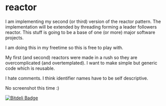 reactor
=======

I am implementing my second (or third) version of the reactor pattern. The implementation will be extended by threading
forming a leader followers reactor. This stuff is going to be a base of one (or more) major software projects.

I am doing this in my freetime so this is free to play with.

My first (and second) reactors were made in a rush so they are overcomplicated (and overtemplated). I want to make simple but
generic code which is reusable.

I hate comments. I think identifier names have to be self descriptive.

No screenshot this time :)

[![Bitdeli Badge](https://d2weczhvl823v0.cloudfront.net/Kodest/reactor/trend.png)](https://bitdeli.com/free "Bitdeli Badge")
